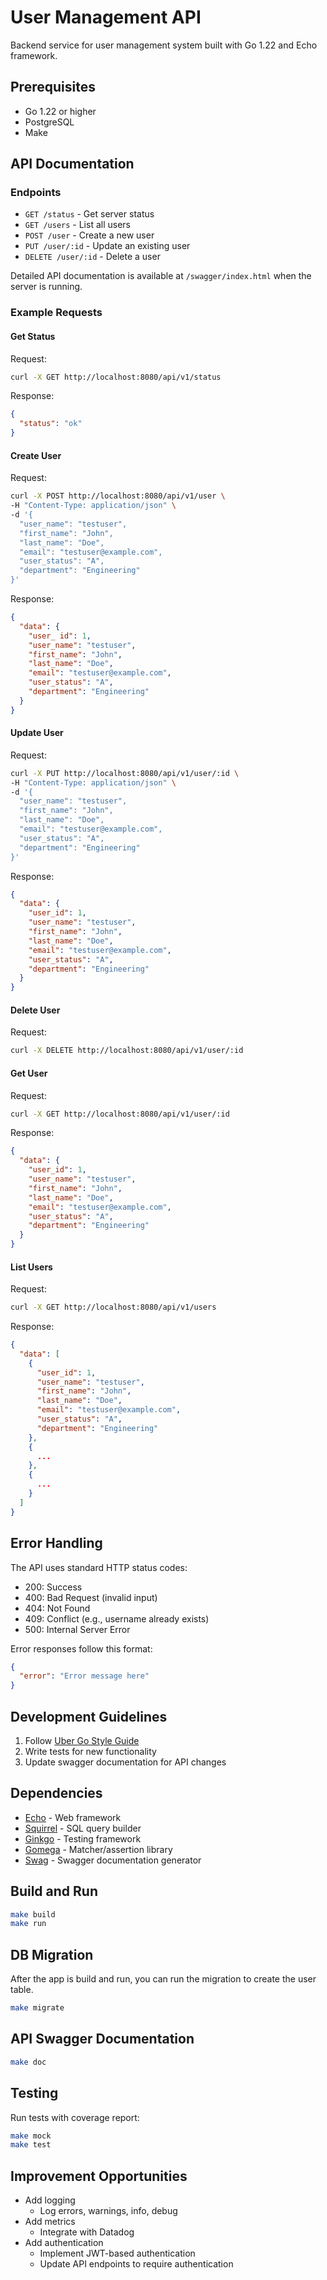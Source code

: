 # User Management API

Backend service for user management system built with Go 1.22 and Echo framework.

## Prerequisites

- Go 1.22 or higher
- PostgreSQL
- Make

## API Documentation

### Endpoints

- `GET /status` - Get server status
- `GET /users` - List all users
- `POST /user` - Create a new user
- `PUT /user/:id` - Update an existing user
- `DELETE /user/:id` - Delete a user

Detailed API documentation is available at `/swagger/index.html` when the server is running.

### Example Requests

#### Get Status
Request:
```bash
curl -X GET http://localhost:8080/api/v1/status
```

Response:
```json
{
  "status": "ok"
}
```

#### Create User
Request:
```bash
curl -X POST http://localhost:8080/api/v1/user \
-H "Content-Type: application/json" \
-d '{
  "user_name": "testuser",
  "first_name": "John",
  "last_name": "Doe",
  "email": "testuser@example.com",
  "user_status": "A",
  "department": "Engineering"
}'
```

Response:
```json
{
  "data": {
    "user_ id": 1, 
    "user_name": "testuser",
    "first_name": "John",
    "last_name": "Doe",
    "email": "testuser@example.com",
    "user_status": "A",
    "department": "Engineering"
  }
}
```

#### Update User
Request:
```bash
curl -X PUT http://localhost:8080/api/v1/user/:id \
-H "Content-Type: application/json" \
-d '{
  "user_name": "testuser",
  "first_name": "John",
  "last_name": "Doe",
  "email": "testuser@example.com",
  "user_status": "A",
  "department": "Engineering"
}'
```

Response:
```json
{
  "data": {
    "user_id": 1, 
    "user_name": "testuser",
    "first_name": "John",
    "last_name": "Doe",
    "email": "testuser@example.com",
    "user_status": "A",
    "department": "Engineering"
  }
}
```

#### Delete User
Request:
```bash
curl -X DELETE http://localhost:8080/api/v1/user/:id
```

#### Get User
Request:
```bash
curl -X GET http://localhost:8080/api/v1/user/:id
```

Response:
```json
{
  "data": {
    "user_id": 1, 
    "user_name": "testuser",
    "first_name": "John",
    "last_name": "Doe",
    "email": "testuser@example.com",
    "user_status": "A",
    "department": "Engineering"
  }
}
```

#### List Users
Request:
```bash
curl -X GET http://localhost:8080/api/v1/users
```
Response:
```json
{
  "data": [
    {
      "user_id": 1, 
      "user_name": "testuser",
      "first_name": "John",
      "last_name": "Doe",
      "email": "testuser@example.com",
      "user_status": "A",
      "department": "Engineering"
    },
    {
      ...
    },
    {
      ...
    }
  ]
}
```

## Error Handling

The API uses standard HTTP status codes:

- 200: Success
- 400: Bad Request (invalid input)
- 404: Not Found
- 409: Conflict (e.g., username already exists)
- 500: Internal Server Error

Error responses follow this format:

```json
{
  "error": "Error message here"
}
```

## Development Guidelines

1. Follow [Uber Go Style Guide](https://github.com/uber-go/guide/blob/master/style.md)
2. Write tests for new functionality
3. Update swagger documentation for API changes

## Dependencies

- [Echo](https://echo.labstack.com/) - Web framework
- [Squirrel](https://github.com/Masterminds/squirrel) - SQL query builder
- [Ginkgo](https://github.com/onsi/ginkgo) - Testing framework
- [Gomega](https://github.com/onsi/gomega) - Matcher/assertion library
- [Swag](https://github.com/swaggo/swag) - Swagger documentation generator

## Build and Run

```bash
make build
make run
```

## DB Migration
After the app is build and run, you can run the migration to create the user table.

```bash
make migrate
```

## API Swagger Documentation
```bash
make doc
```

## Testing

Run tests with coverage report:

```bash
make mock
make test
```

## Improvement Opportunities

- Add logging
  - Log errors, warnings, info, debug
- Add metrics
  - Integrate with Datadog
- Add authentication
  - Implement JWT-based authentication
  - Update API endpoints to require authentication
